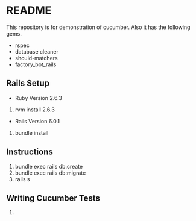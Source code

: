 # README

This repository is for demonstration of cucumber. Also it has the following gems.

* rspec
* database cleaner
* should-matchers
* factory_bot_rails

## Rails Setup

* Ruby Version 2.6.3
1. rvm install 2.6.3
* Rails Version 6.0.1
1. bundle install

## Instructions
1. bundle exec rails db:create
2. bundle exec rails db:migrate
3. rails s

## Writing Cucumber Tests
1. 